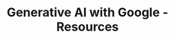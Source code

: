 ---
layout: resources
title: Generative AI with Google - Resources
resources:
  - title: Download PDF - Slides
    description: Download the slides and have them ready.
    url: 'https://in28minutes.com/downloads/22-generative-ai-with-google/01-in28minutes-presentation-generative-ai-with-google.pdf'
  - title: Download Code Examples
    description: Download and have this ready. We will use the code examples during the course.
    url: 'https://in28minutes.com/downloads/22-generative-ai-with-google/downloads.zip'
  - title: Optional - Subscribe
    description: Read our Monthly Cloud and DevOps Newsletter. Published on LinkedIn. Every Month.
    icon: lni-linkedin
    url: 'https://www.linkedin.com/newsletters/6978624731038023681/'
---